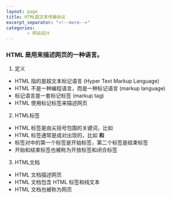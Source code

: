 ```yaml
---
layout: page
title: HTML超文本传输协议
excerpt_separator: "<!--more-->"
categories:
        - 网站设计
---
```

### HTML 是用来描述网页的一种语言。
<!--more-->
1. 定义
- HTML 指的是超文本标记语言 (Hyper Text Markup Language)
- HTML 不是一种编程语言，而是一种标记语言 (markup language)
- 标记语言是一套标记标签 (markup tag)
- HTML 使用标记标签来描述网页
2. HTML标签
- HTML 标签是由尖括号包围的关键词，比如 <html>
- HTML 标签通常是成对出现的，比如 <b> 和 </b>
- 标签对中的第一个标签是开始标签，第二个标签是结束标签
- 开始和结束标签也被称为开放标签和闭合标签
3. HTML文档
- HTML 文档描述网页
- HTML 文档包含 HTML 标签和纯文本
- HTML 文档也被称为网页